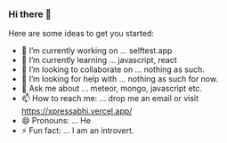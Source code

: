 ### Hi there 👋

Here are some ideas to get you started:

- 🔭 I’m currently working on ... selftest.app
- 🌱 I’m currently learning ... javascript, react
- 👯 I’m looking to collaborate on ... nothing as such.
- 🤔 I’m looking for help with ... nothing as such for now.
- 💬 Ask me about ... meteor, mongo, javascript etc.
- 📫 How to reach me: ... drop me an email or visit https://xpressabhi.vercel.app/
- 😄 Pronouns: ... He
- ⚡ Fun fact: ... I am an introvert.

